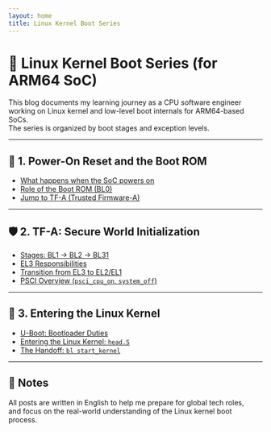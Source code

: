 ```yaml
---
layout: home
title: Linux Kernel Boot Series
---
```


# 🧠 Linux Kernel Boot Series (for ARM64 SoC)

This blog documents my learning journey as a CPU software engineer  
working on Linux kernel and low-level boot internals for ARM64-based SoCs.  
The series is organized by boot stages and exception levels.

---

## 🧩 1. Power-On Reset and the Boot ROM

- [What happens when the SoC powers on](/2025-05-17-soc-power-on.md)
- [Role of the Boot ROM (BL0)](/2025-05-18-bootrom.md)
- [Jump to TF-A (Trusted Firmware-A)](/2025-05-19-jump-to-bl1.md)

---

## 🛡️ 2. TF-A: Secure World Initialization

- [Stages: BL1 → BL2 → BL31](/2025-05-20-stages-bl1-bl2-bl31.md)
- [EL3 Responsibilities](/2025-05-21-el3-responsibilities.md)
- [Transition from EL3 to EL2/EL1](/2025-05-22-transition-el3-to-el1.md)
- [PSCI Overview (`psci_cpu_on`, `system_off`)](/2025-05-23-psci-overview.md)

---

## 🚀 3. Entering the Linux Kernel

- [U-Boot: Bootloader Duties](/2025-05-24-u-boot.md)
- [Entering the Linux Kernel: `head.S`](/2025-05-25-heads.md)
- [The Handoff: `bl start_kernel`](/2025-05-26-start-kernel.md)

---

## 📌 Notes

All posts are written in English to help me prepare for global tech roles,  
and focus on the real-world understanding of the Linux kernel boot process.  
